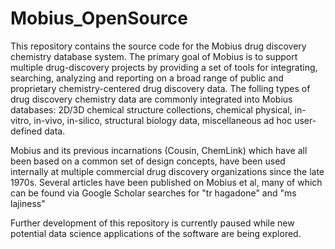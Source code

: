 # Mobius_OpenSource

This repository contains the source code for the Mobius drug discovery chemistry database system. The primary goal of Mobius is to support multiple drug-discovery projects by  providing a set of tools for integrating, searching, analyzing and reporting on a broad range of public and proprietary chemistry-centered drug discovery data. The folling types of drug discovery chemistry data are commonly integrated into Mobius databases: 2D/3D chemical structure collections, chemical physical, in-vitro, in-vivo, in-silico, structural biology data, miscellaneous ad hoc user-defined data.

Mobius and its previous incarnations (Cousin, ChemLink) which have all been based on a common set of design concepts, have been used internally at multiple commercial drug discovery organizations since the late 1970s. Several articles have been published on Mobius et al, many of which can be found via Google Scholar searches for "tr hagadone" and "ms lajiness"

Further development of this repository is currently paused while new potential data science applications of the software are being explored. 


